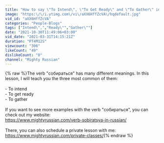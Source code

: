 ```yaml
---
title: "How to say \"To Intend\", \"To Get Ready\" and \"To Gather\" in Russian \/\/ Lesson for Beginners"
image: "https:\/\/i.ytimg.com\/vi\/aXX6HffZcVA\/hqdefault.jpg"
vid_id: "aXX6HffZcVA"
categories: "People-Blogs"
tags: ["Intend\",","Ready\"","Gather\""]
date: "2021-10-30T11:49:06+03:00"
vid_date: "2021-03-31T14:15:21Z"
duration: "PT4M12S"
viewcount: "306"
likeCount: "49"
dislikeCount: "0"
channel: "Mighty Russian"
---
```

{% raw %}The verb &quot;собираться&quot; has many different meanings. In this lesson, I will teach you the three most common of them:<br /><br />- To intend<br />- To get ready<br />- To gather<br /><br />If you want to see more examples with the verb &quot;собираться&quot;, you can check out my website:<br /><a rel="nofollow" target="blank" href="https://www.mightyrussian.com/verb-sobiratsya-in-russian/">https://www.mightyrussian.com/verb-sobiratsya-in-russian/</a><br /><br />There, you can also schedule a private lesson with me:<br /><a rel="nofollow" target="blank" href="https://www.mightyrussian.com/private-classes/">https://www.mightyrussian.com/private-classes/</a>{% endraw %}
